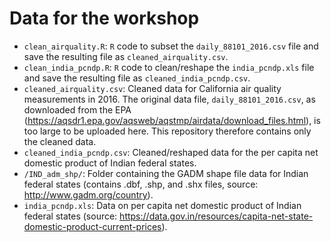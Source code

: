 # Data for the workshop

* `clean_airquality.R`: `R` code to subset the `daily_88101_2016.csv` file and save the resulting file as `cleaned_airquality.csv`.
* `clean_india_pcndp.R`: `R` code to clean/reshape the `india_pcndp.xls` file and save the resulting file as `cleaned_india_pcndp.csv`.
* `cleaned_airquality.csv`: Cleaned data for California air quality measurements in 2016. The original data file, `daily_88101_2016.csv`, as downloaded from the EPA (https://aqsdr1.epa.gov/aqsweb/aqstmp/airdata/download_files.html), is too large to be uploaded here. This repository therefore contains only the cleaned data.
* `cleaned_india_pcndp.csv`: Cleaned/reshaped data for the per capita net domestic product of Indian federal states.
* `/IND_adm_shp/`: Folder containing the GADM shape file data for Indian federal states (contains .dbf, .shp, and .shx files, source: http://www.gadm.org/country).
* `india_pcndp.xls`: Data on per capita net domestic product of Indian federal states (source:  https://data.gov.in/resources/capita-net-state-domestic-product-current-prices).
